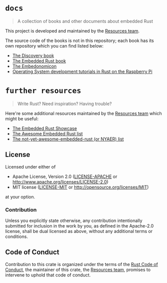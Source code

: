 # `docs`

> A collection of books and other documents about embedded Rust

This project is developed and maintained by the [Resources team][team].

The source code of the books is not in this repository; each book has its own
repository which you can find listed below:

- [The Discovery book](https://github.com/rust-embedded/discovery)
- [The Embedded Rust book](https://github.com/rust-embedded/book)
- [The Embedonomicon](https://github.com/rust-embedded/embedonomicon)
- [Operating System development tutorials in Rust on the Raspberry Pi](https://github.com/rust-embedded/rust-raspberrypi-OS-tutorials)

# `further resources`

> Write Rust? Need inspiration? Having trouble?

Here're some additional resources maintained by the [Resources team][team] which might be useful:

- [The Embedded Rust Showcase](https://rust-embedded.github.io/showcase/)
- [The Awesome Embedded Rust list](https://github.com/rust-embedded/awesome-embedded-rust)
- [The not-yet-awesome-embedded-rust (or NYAER) list](https://github.com/rust-embedded/not-yet-awesome-embedded-rust)

## License

Licensed under either of

- Apache License, Version 2.0 ([LICENSE-APACHE](LICENSE-APACHE) or
  http://www.apache.org/licenses/LICENSE-2.0)
- MIT license ([LICENSE-MIT](LICENSE-MIT) or http://opensource.org/licenses/MIT)

at your option.

### Contribution

Unless you explicitly state otherwise, any contribution intentionally submitted
for inclusion in the work by you, as defined in the Apache-2.0 license, shall be
dual licensed as above, without any additional terms or conditions.

## Code of Conduct

Contribution to this crate is organized under the terms of the [Rust Code of
Conduct][CoC], the maintainer of this crate, the [Resources team][team],
promises to intervene to uphold that code of conduct.

[CoC]: CODE_OF_CONDUCT.md
[team]: https://github.com/rust-embedded/wg#the-resources-team
